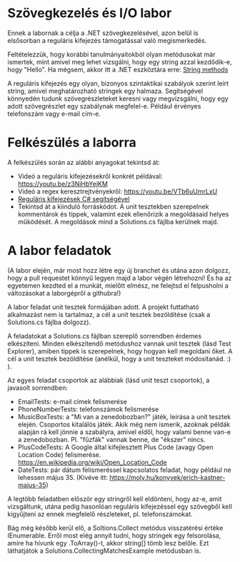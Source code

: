 # Szövegkezelés és I/O labor

Ennek a labornak a célja a .NET szövegkezelésével, azon belül is elsősorban a reguláris kifejezés támogatással való megismerkedés.

Feltételezzük, hogy korábbi tanulmányaitokból olyan metódusokat már ismertek, mint amivel meg lehet vizsgálni, hogy egy string azzal kezdődik-e, hogy "Hello". Ha mégsem, akkor itt a .NET eszköztára erre: [String methods](https://docs.microsoft.com/en-us/dotnet/api/system.string?view=netframework-4.7.2)

A reguláris kifejezés egy olyan, bizonyos szintaktikai szabályok szerint leírt string, amivel meghatározható stringek egy halmaza. Segítségével könnyedén tudunk szövegrészleteket keresni vagy megvizsgálni, hogy egy adott szövegrészlet egy szabálynak megfelel-e. Például érvényes telefonszám vagy e-mail cím-e.

# Felkészülés a laborra

A felkészülés során az alábbi anyagokat tekintsd át:

- Videó a reguláris kifejezésekről konkrét példával: https://youtu.be/z3NiHbYejKM
- Videó a regex keresztrejtvényekről: https://youtu.be/VTb6uUmrLxU
- [Reguláris kifejezések C# segítségével](https://docs.microsoft.com/en-us/dotnet/api/system.text.regularexpressions.regex?view=netframework-4.7.2)
- Tekintsd át a kiinduló forráskódot. A unit tesztekben szerepelnek kommentárok és tippek, valamint ezek ellenőrizik a megoldásaid helyes működését. A megoldások mind a Solutions.cs fájlba kerülnek majd.

# A labor feladatok

(A labor elején, már most hozz létre egy új branchet és utána azon dolgozz, hogy a pull requestet könnyű legyen majd a labor végén létrehozni! És ha az egyetemen kezdted el a munkát, mielőtt elmész, ne felejtsd el felpusholni a változásokat a laborgépről a githubra!)

A labor feladat unit tesztek formájában adott. A projekt futtatható alkalmazást nem is tartalmaz, a cél a unit tesztek bezöldítése (csak a Solutions.cs fájlba dolgozz).

A feladatokat a Solutions.cs fájlban szereplő sorrendben érdemes elkészíteni.
Minden elkészítendő metódushoz vannak unit tesztek (lásd Test Explorer), amiben tippek is szerepelnek, hogy hogyan kell megoldani őket.
A cél a unit tesztek bezöldítése (anélkül, hogy a unit teszteket módosítanád. :) ).

Az egyes feladat csoportok az alábbiak (lásd unit teszt csoportok), a javasolt sorrendben:
- EmailTests: e-mail címek felismerése
- PhoneNumberTests: telefonszámok felismerése
- MusicBoxTests: a "Mi van a zenedobozban?" játék, leírása a unit tesztek elején. Csoportos kitalálós játék. Akik még nem ismerik, azoknak példák alapján rá kell jönnie a szabályra, amivel eldől, hogy valami benne van-e a zenedobozban. Pl. "fűzfák" vannak benne, de "ékszer" nincs.
- PlusCodeTests: A Google által kifejlesztett Plus Code (avagy Open Location Code) felismerése. https://en.wikipedia.org/wiki/Open_Location_Code
- DateTests: pár dátum felismeréssel kapcsolatos feladat, hogy például ne lehessen május 35. (Kivéve itt: https://moly.hu/konyvek/erich-kastner-majus-35)

A legtöbb feladatben először egy stringről kell eldönteni, hogy az-e, amit vizsgáltunk, utána pedig hasonlóan reguláris kifejezéssel egy szövegből kell kigyűjteni az ennek megfelelő részleteket, pl. telefonszámokat.

Bág még később kerül elő, a Soltions.Collect metódus visszatérési értéke IEnumerable<string>. Erről most elég annyit tudni, hogy stringek egy felsorolása, amire ha hívunk egy .ToArray()-t, akkor string[] tömb lesz belőle. Ezt láthatjátok a Solutions.CollectingMatchesExample metódusban is.
